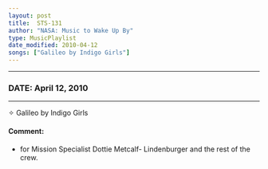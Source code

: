 ```yaml
---
layout: post
title:  STS-131
author: "NASA: Music to Wake Up By"
type: MusicPlaylist
date_modified: 2010-04-12
songs: ["Galileo by Indigo Girls"]
---
```


----
### DATE: April 12, 2010
----
✧ Galileo by Indigo Girls

#### Comment:
* for Mission Specialist Dottie Metcalf- Lindenburger and the rest of the crew.



<br/>
<center>
	<a target="_blank"
	   href="https://twitter.com/intent/tweet?hashtags=Space,NASA,Playlist,NASAWakeupCalls,SpaceProgram&text={{ page.author}}, '{{ page.songs.first }}' {{ page.title }}, {{ page.date | date: '%B %d, %Y' }}. {{ site.url }}{{ page.url }}&via=nasawakeupcalls"><i class="fab fa-twitter" alt="Tweet this page" style="font-size: 1.3em;"></i></a>
	&nbsp; 	<i class="fas fa-user-astronaut" style="font-size: 1.5em;"></i> &nbsp;
    <a type="amzn" search="'Galileo by Indigo Girls'" category="popular music">
    <i class="fab fa-amazon" style="font-size: 1.3em;"></i></a>
</center>
